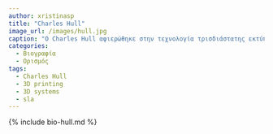 ```yaml
---
author: xristinasp
title: "Charles Hull"
image_url: /images/hull.jpg
caption: "O Charles Hull αφιερώθηκε στην τεχνολογία τρισδιάστατης εκτύπωσης και ήταν ο εφευρέτης της στερεολιθογραφίας."
categories:
  - Βιογραφία 
  - Ορισμός 
tags:
  - Charles Hull
  - 3D printing
  - 3D systems
  - sla
---
```


{% include bio-hull.md %}
